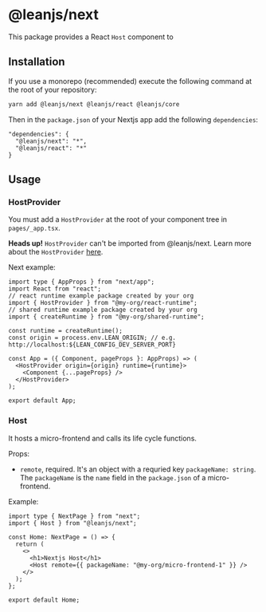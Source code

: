 # @leanjs/next

This package provides a React `Host` component to

## Installation

If you use a monorepo (recommended) execute the following command at the root of your repository:

```sh
yarn add @leanjs/next @leanjs/react @leanjs/core
```

Then in the `package.json` of your Nextjs app add the following `dependencies`:

```
"dependencies": {
  "@leanjs/next": "*",
  "@leanjs/react": "*"
}
```

## Usage

### HostProvider

You must add a `HostProvider` at the root of your component tree in `pages/_app.tsx`.

**Heads up!** `HostProvider` can't be imported from @leanjs/next. Learn more about the `HostProvider` [here](/packages/react#usage).

Next example:

```tsx
import type { AppProps } from "next/app";
import React from "react";
// react runtime example package created by your org
import { HostProvider } from "@my-org/react-runtime";
// shared runtime example package created by your org
import { createRuntime } from "@my-org/shared-runtime";

const runtime = createRuntime();
const origin = process.env.LEAN_ORIGIN; // e.g. http://localhost:${LEAN_CONFIG_DEV_SERVER_PORT}

const App = ({ Component, pageProps }: AppProps) => (
  <HostProvider origin={origin} runtime={runtime}>
    <Component {...pageProps} />
  </HostProvider>
);

export default App;
```

### Host

It hosts a micro-frontend and calls its life cycle functions.

Props:

- `remote`, required. It's an object with a requried key `packageName: string`. The `packageName` is the `name` field in the `package.json` of a micro-frontend.

Example:

```tsx
import type { NextPage } from "next";
import { Host } from "@leanjs/next";

const Home: NextPage = () => {
  return (
    <>
      <h1>Nextjs Host</h1>
      <Host remote={{ packageName: "@my-org/micro-frontend-1" }} />
    </>
  );
};

export default Home;
```
